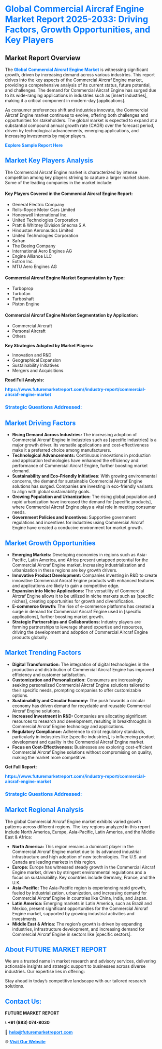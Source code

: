 <h1 style="color: #007BFF;">Global Commercial Aircraf Engine Market Report 2025-2033: Driving Factors, Growth Opportunities, and Key Players</h1>

<section id="overview">
<h2>Market Report Overview</h2>
<p>The <a href="https://www.futuremarketreport.com//industry-report/commercial-aircraf-engine-market" style="color: #007BFF; text-decoration: none;"><strong>Global Commercial Aircraf Engine Market</strong></a> is witnessing significant growth, driven by increasing demand across various industries. This report delves into the key aspects of the Commercial Aircraf Engine market, providing a comprehensive analysis of its current status, future potential, and challenges. The demand for Commercial Aircraf Engine has surged due to its wide-ranging applications in industries such as [insert industries], making it a critical component in modern-day [applications].</p>
<p>As consumer preferences shift and industries innovate, the Commercial Aircraf Engine market continues to evolve, offering both challenges and opportunities for stakeholders. The global market is expected to expand at a substantial compound annual growth rate (CAGR) over the forecast period, driven by technological advancements, emerging applications, and increasing investments by major players.</p>
</section>

<section id="overview">
<p><a href="https://www.futuremarketreport.com//request-sample/reportId=56909" style="color: #007BFF; text-decoration: none;"><strong>Explore Sample Report Here</strong></a></p>
</section>

<section id="key-players">
<h2 style="color: #007BFF;">Market Key Players Analysis</h2>
<p>The Commercial Aircraf Engine market is characterized by intense competition among key players striving to capture a larger market share. Some of the leading companies in the market include:</p>
<h4>Key Players Covered in the Commercial Aircraf Engine Report:</h4>
<ul><li>General Electric Company</li><li>Rolls-Royce Motor Cars Limited</li><li>Honeywell International Inc.</li><li>United Technologies Corporation</li><li>Pratt &amp; Whitney Division Snecma S.A</li><li>Hindustan Aeronautics Limited</li><li>United Technologies Corporation</li><li>Safran</li><li>The Boeing Company</li><li>International Aero Engines AG</li><li>Engine Alliance LLC</li><li>Extron Inc.</li><li>MTU Aero Engines AG</li></ul>
<h4>Commercial Aircraf Engine Market Segmentation by Type:</h4>
<ul><li>Turboprop</li><li>Turbofan</li><li>Turboshaft</li><li>Piston Engine</li></ul>

<h4>Commercial Aircraf Engine Market Segmentation by Application:</h4>
<ul><li>Commercial Aircraft</li><li>Personal Aircraft</li><li>Others</li></ul>
<p><strong>Key Strategies Adopted by Market Players:</strong></p>
<ul>
<li>Innovation and R&D</li>
<li>Geographical Expansion</li>
<li>Sustainability Initiatives</li>
<li>Mergers and Acquisitions</li>
</ul>
</section>

<section>
<p><strong>Read Full Analysis: </strong></p><a href="https://www.futuremarketreport.com//industry-report/commercial-aircraf-engine-market" style="color: #007BFF; text-decoration: none;"><strong>https://www.futuremarketreport.com//industry-report/commercial-aircraf-engine-market</strong></a>
<h3 style="color: #007BFF;">Strategic Questions Addressed:</h3>
</section>

<section id="driving-factors">
<h2 style="color: #007BFF;">Market Driving Factors</h2>
<ul>
<li><strong>Rising Demand Across Industries:</strong> The increasing adoption of Commercial Aircraf Engine in industries such as [specific industries] is a major growth driver. Its versatile applications and cost-effectiveness make it a preferred choice among manufacturers.</li>
<li><strong>Technological Advancements:</strong> Continuous innovations in production and application technologies have enhanced the efficiency and performance of Commercial Aircraf Engine, further boosting market demand.</li>
<li><strong>Sustainability and Eco-Friendly Initiatives:</strong> With growing environmental concerns, the demand for sustainable Commercial Aircraf Engine solutions has surged. Companies are investing in eco-friendly variants to align with global sustainability goals.</li>
<li><strong>Growing Population and Urbanization:</strong> The rising global population and rapid urbanization have increased the demand for [specific products], where Commercial Aircraf Engine plays a vital role in meeting consumer needs.</li>
<li><strong>Government Policies and Incentives:</strong> Supportive government regulations and incentives for industries using Commercial Aircraf Engine have created a conducive environment for market growth.</li>
</ul>
</section>

<section id="growth-opportunities">
<h2 style="color: #007BFF;">Market Growth Opportunities</h2>
<ul>
<li><strong>Emerging Markets:</strong> Developing economies in regions such as Asia-Pacific, Latin America, and Africa present untapped potential for the Commercial Aircraf Engine market. Increasing industrialization and urbanization in these regions are key growth drivers.</li>
<li><strong>Innovative Product Development:</strong> Companies investing in R&D to create innovative Commercial Aircraf Engine products with enhanced features and applications are likely to gain a competitive edge.</li>
<li><strong>Expansion into Niche Applications:</strong> The versatility of Commercial Aircraf Engine allows it to be utilized in niche markets such as [specific niches], creating opportunities for growth and diversification.</li>
<li><strong>E-commerce Growth:</strong> The rise of e-commerce platforms has created a surge in demand for Commercial Aircraf Engine used in [specific applications], further boosting market growth.</li>
<li><strong>Strategic Partnerships and Collaborations:</strong> Industry players are forming partnerships to leverage shared expertise and resources, driving the development and adoption of Commercial Aircraf Engine products globally.</li>
</ul>
</section>

<section id="trending-factors">
<h2 style="color: #007BFF;">Market Trending Factors</h2>
<ul>
<li><strong>Digital Transformation:</strong> The integration of digital technologies in the production and distribution of Commercial Aircraf Engine has improved efficiency and customer satisfaction.</li>
<li><strong>Customization and Personalization:</strong> Consumers are increasingly seeking personalized Commercial Aircraf Engine solutions tailored to their specific needs, prompting companies to offer customizable options.</li>
<li><strong>Sustainability and Circular Economy:</strong> The push towards a circular economy has driven demand for recyclable and reusable Commercial Aircraf Engine solutions.</li>
<li><strong>Increased Investment in R&D:</strong> Companies are allocating significant resources to research and development, resulting in breakthroughs in Commercial Aircraf Engine technology and applications.</li>
<li><strong>Regulatory Compliance:</strong> Adherence to strict regulatory standards, particularly in industries like [specific industries], is influencing product development and quality in the Commercial Aircraf Engine market.</li>
<li><strong>Focus on Cost-Effectiveness:</strong> Businesses are exploring cost-efficient Commercial Aircraf Engine solutions without compromising on quality, making the market more competitive.</li>
</ul>
</section>

<section>
<p><strong>Get Full Report: </strong></p><a href="https://www.futuremarketreport.com//industry-report/commercial-aircraf-engine-market" style="color: #007BFF; text-decoration: none;"><strong>https://www.futuremarketreport.com//industry-report/commercial-aircraf-engine-market</strong></a>
<h3 style="color: #007BFF;">Strategic Questions Addressed:</h3>
</section>


<section id="regional-analysis">
<h2 style="color: #007BFF;">Market Regional Analysis</h2>
<p>The global Commercial Aircraf Engine market exhibits varied growth patterns across different regions. The key regions analyzed in this report include North America, Europe, Asia-Pacific, Latin America, and the Middle East & Africa:</p>
<ul>
<li><strong>North America:</strong> This region remains a dominant player in the Commercial Aircraf Engine market due to its advanced industrial infrastructure and high adoption of new technologies. The U.S. and Canada are leading markets in this region.</li>
<li><strong>Europe:</strong> Europe has witnessed steady growth in the Commercial Aircraf Engine market, driven by stringent environmental regulations and a focus on sustainability. Key countries include Germany, France, and the U.K.</li>
<li><strong>Asia-Pacific:</strong> The Asia-Pacific region is experiencing rapid growth, fueled by industrialization, urbanization, and increasing demand for Commercial Aircraf Engine in countries like China, India, and Japan.</li>
<li><strong>Latin America:</strong> Emerging markets in Latin America, such as Brazil and Mexico, present significant opportunities for the Commercial Aircraf Engine market, supported by growing industrial activities and investments.</li>
<li><strong>Middle East & Africa:</strong> The region’s growth is driven by expanding industries, infrastructure development, and increasing demand for Commercial Aircraf Engine in sectors like [specific sectors].</li>
</ul>
</section>

<footer>
<h2 style="color: #007BFF;">About FUTURE MARKET REPORT</h2>
<p>We are a trusted name in market research and advisory services, delivering actionable insights and strategic support to businesses across diverse industries. Our expertise lies in offering:</p>

<p>Stay ahead in today’s competitive landscape with our tailored research solutions.</p>

<h2 style="color: #007BFF;">Contact Us:</h2>
<p><strong>FUTURE MARKET REPORT</strong></p>
<p>📞 <strong>+91 (883) 074-8030</strong></p>
<p>📧 <strong><a href="mailto:help@futuremarketreport.com" style="color: #007BFF;">help@futuremarketreport.com</a></strong></p>
<p>🌐 <strong><a href="https://www.futuremarketreport.com/" style="color: #007BFF;">Visit Our Website</a></strong></p>
</footer>